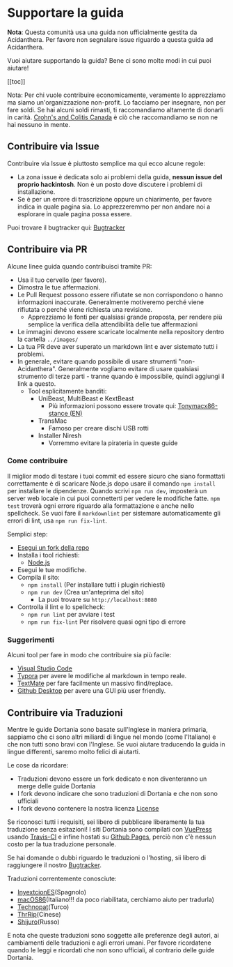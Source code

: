 # Supportare la guida

**Nota**: Questa comunità usa una guida non ufficialmente gestita da Acidanthera. Per favore non segnalare issue riguardo a questa guida ad Acidanthera.

Vuoi aiutare supportando la guida? Bene ci sono molte modi in cui puoi aiutare!

[[toc]]

Nota: Per chi vuole contribuire economicamente, veramente lo apprezziamo ma siamo un'organizzazione non-profit. Lo facciamo per insegnare, non per fare soldi. Se hai alcuni soldi rimasti, ti raccomandiamo altamente di donarli in carità. [Crohn's and Colitis Canada](https://crohnsandcolitis.donorportal.ca/Donation/DonationDetails.aspx?L=en-CA&G=159&F=1097&T=GENER) è ciò che raccomandiamo se non ne hai nessuno in mente.

## Contribuire via Issue

Contribuire via Issue è piuttosto semplice ma qui ecco alcune regole:

* La zona issue è dedicata solo ai problemi della guida, **nessun issue del proprio hackintosh**. Non è un posto dove discutere i problemi di installazione.
* Se è per un errore di trascrizione oppure un chiarimento, per favore indica in quale pagina sia. Lo apprezzeremmo per non andare noi a esplorare in quale pagina possa essere.

Puoi trovare il bugtracker qui: [Bugtracker](https://github.com/dortania/bugtracker)

## Contribuire via PR

Alcune linee guida quando contribuisci tramite PR:

* Usa il tuo cervello (per favore).
* Dimostra le tue affermazioni.
* Le Pull Request possono essere rifiutate se non corrispondono o hanno informazioni inaccurate. Generalmente motiveremo perché viene rifiutata o perché viene richiesta una revisione.
  * Apprezziamo le fonti per qualsiasi grande proposta, per rendere più semplice la verifica della attendibilità delle tue affermazioni
* Le immagini devono essere scaricate localmente nella repository dentro la cartella `../images/`
* La tua PR deve aver superato un markdown lint e aver sistemato tutti i problemi.
* In generale, evitare quando possibile di usare strumenti "non-Acidanthera". Generalmente vogliamo evitare di usare qualsiasi strumento di terze parti - tranne quando è impossibile, quindi aggiungi il link a questo.
  * Tool esplicitamente banditi:
    * UniBeast, MultiBeast e KextBeast
      * Più informazioni possono essere trovate qui: [Tonymacx86-stance (EN)](https://github.com/khronokernel/Tonymcx86-stance)
    * TransMac
      * Famoso per creare dischi USB rotti
    * Installer Niresh
      * Vorremmo evitare la pirateria in queste guide

### Come contribuire

Il miglior modo di testare i tuoi commit ed essere sicuro che siano formattati correttamente è di scaricare Node.js dopo usare il comando `npm install` per installare le dipendenze. Quando scrivi `npm run dev`, imposterà un server web locale in cui puoi connetterti per vedere le modifiche fatte. `npm test` troverà ogni errore riguardo alla formattazione e anche nello spellcheck. Se vuoi fare il `markdownlint` per sistemare automaticamente gli errori di lint, usa `npm run fix-lint`.

Semplici step:

* [Esegui un fork della repo](https://github.com/dortania/OpenCore-Install-Guide/fork/)
* Installa i tool richiesti:
  * [Node.js](https://nodejs.org/)
* Esegui le tue modifiche.
* Compila il sito:
  * `npm install` (Per installare tutti i plugin richiesti)
  * `npm run dev` (Crea un'anteprima del sito)
    * La puoi trovare su `http://localhost:8080`
* Controlla il lint e lo spellcheck:
  * `npm run lint` per avviare i test
  * `npm run fix-lint` Per risolvere quasi ogni tipo di errore

### Suggerimenti

Alcuni tool per fare in modo che contribuire sia più facile:

* [Visual Studio Code](https://code.visualstudio.com)
* [Typora](https://typora.io) per avere le modifiche al markdown in tempo reale.
* [TextMate](https://macromates.com) per fare facilmente un massivo find/replace.
* [Github Desktop](https://desktop.github.com) per avere una GUI più user friendly.

## Contribuire via Traduzioni

Mentre le guide Dortania sono basate sull'Inglese in maniera primaria, sappiamo che ci sono altri miliardi di lingue nel mondo (come l'Italiano) e che non tutti sono bravi con l'Inglese. Se vuoi aiutare traducendo la guida in lingue differenti, saremo molto felici di aiutarti.

Le cose da ricordare:

* Traduzioni devono essere un fork dedicato e non diventeranno un merge delle guide Dortania
* I fork devono indicare che sono traduzioni di Dortania e che non sono ufficiali
* I fork devono contenere la nostra licenza [License](LICENSE.md)

Se riconosci tutti i requisiti, sei libero di pubblicare liberamente la tua traduzione senza esitazioni! I siti Dortania sono compilati con [VuePress](https://vuepress.vuejs.org) usando [Travis-CI](https://travis-ci.org) e infine hostati su [Github Pages](https://pages.github.com), perciò non c'è nessun costo per la tua traduzione personale.

Se hai domande o dubbi riguardo le traduzioni o l'hosting, sii libero di raggiungere il nostro [Bugtracker](https://github.com/dortania/bugtracker).

Traduzioni correntemente conosciute:

* [InyextcionES](https://github.com/InyextcionES/OpenCore-Install-Guide)(Spagnolo)
* [macOS86](https://macos86.github.io/OpenCore-Install-Guide/)(Italiano!!! da poco riabilitata, cerchiamo aiuto per tradurla)
* [Technopat](https://www.technopat.net/sosyal/konu/opencore-ile-macos-kurulum-rehberi.963661/)(Turco)
* [ThrRip](https://github.com/ThrRip/OpenCore-Install-Guide)(Cinese)
* [Shijuro](https://github.com/shijuro/OpenCore-Install-Guide)(Russo)

E nota che queste traduzioni sono soggette alle preferenze degli autori, ai cambiamenti delle traduzioni e agli errori umani. Per favore ricordatene quando le leggi e ricordati che non sono ufficiali, al contrario delle guide Dortania.
